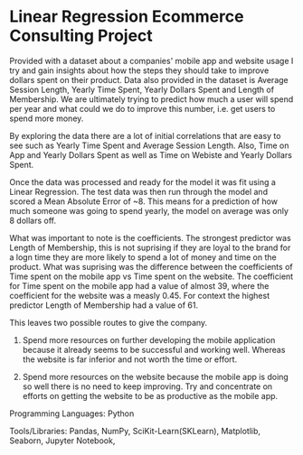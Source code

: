 # Linear Regression Ecommerce Consulting Project

Provided with a dataset about a companies' mobile app and website usage I try and gain insights about how the steps they should take to improve dollars spent on their product. Data also provided in the dataset is Average Session Length, Yearly Time Spent, Yearly Dollars Spent and Length of Membership. We are ultimately trying to predict how much a user will spend per year and what could we do to improve this number, i.e. get users to spend more money.

By exploring the data there are a lot of initial correlations that are easy to see such as Yearly Time Spent and Average Session Length. Also, Time on App and Yearly Dollars Spent as well as Time on Webiste and Yearly Dollars Spent.

Once the data was processed and ready for the model it was fit using a Linear Regression. The test data was then run through the model and scored a Mean Absolute Error of ~8. This means for a prediction of how much someone was going to spend yearly, the model on average was only 8 dollars off.

What was important to note is the coefficients. The strongest predictor was Length of Membership, this is not suprising if they are loyal to the brand for a logn time they are more likely to spend a lot of money and time on the product. What was suprising was the difference between the coefficients of Time spent on the mobile app vs Time spent on the website. The coefficient for Time spent on the mobile app had a value of almost 39, where the coefficient for the website was a measly 0.45. For context the highest predictor Length of Membership had a value of 61. 

This leaves two possible routes to give the company. 

1) Spend more resources on further developing the mobile application because it already seems to be successful and working well. Whereas the website is far     inferior and not worth the time or effort.

2) Spend more resources on the website because the mobile app is doing so well there is no need to keep improving. Try and concentrate on efforts on getting the website to be as productive as the mobile app.

Programming Languages: Python

Tools/Libraries: Pandas, NumPy, SciKit-Learn(SKLearn), Matplotlib, Seaborn, Jupyter Notebook,
